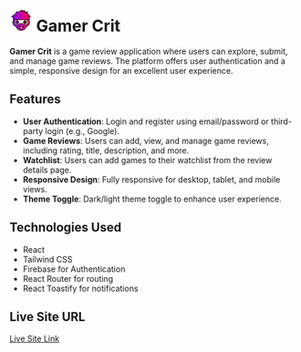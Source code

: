 # <img src="src/assets/gamercrit_logo.png" alt="" width="40px"> Gamer Crit


**Gamer Crit** is a game review application where users can explore, submit, and manage game reviews. The platform offers user authentication and a simple, responsive design for an excellent user experience.

## Features
- **User Authentication**: Login and register using email/password or third-party login (e.g., Google).
- **Game Reviews**: Users can add, view, and manage game reviews, including rating, title, description, and more.
- **Watchlist**: Users can add games to their watchlist from the review details page.
- **Responsive Design**: Fully responsive for desktop, tablet, and mobile views.
- **Theme Toggle**: Dark/light theme toggle to enhance user experience.

## Technologies Used
- React
- Tailwind CSS
- Firebase for Authentication
- React Router for routing
- React Toastify for notifications

## Live Site URL
[Live Site Link](gamercrit.netlify.app)

